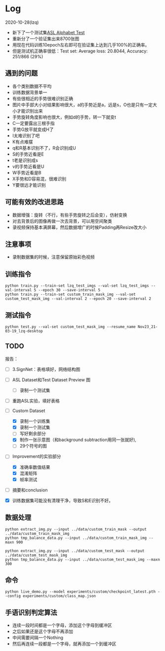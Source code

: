 # Log

2020-10-28(lzq)

- 新下了一个测试集[ASL Alphabet Test](https://www.kaggle.com/danrasband/asl-alphabet-test/home)
- 重新分了一个验证集出来8700张图
- 用现在代码训练10epoch左右即可在验证集上达到几乎100%的正确率。
- 但是测试机正确率很低：Test set: Average loss: 20.8044, Accuracy: 251/866 (29%)





## 遇到的问题

- 各个类别数据不平均
- 训练数据背景单一
- 有些很相近的手势很难识别正确
- 图片中手部大小对结果影响很大，a的手势近是a，远是s，O也是只有一定大小才能识别出来
- 手势旋转角度影响也很大，例如d的手势，转一下就变t
- C一定要露出三根手指
- 手势G放平就变成H了
- I太难识别了吧
- K有点难摆
- q和R基本识别不了，R会识别成U
- S的手势近看是E
- t老是识别成s
- v的手势近看是U
- W手势近看是B
- X手势和D容易混，很难识别
- Y要很远才能识别



## 可能有效的改进思路

- 数据增强：旋转（不行，有些手势旋转之后会变），仿射变换
- 对去背景后的图像再做一次去背景，可以用空间聚类
- 录视频保持基本满屏幕，然后数据增广的时候Padding再Resize改大小


## 注意事项

- 录制数据集的时候，注意保留原始彩色视频

## 训练指令

```shell
python train.py --train-set lzq_test_imgs --val-set lzq_test_imgs --val-interval 5 --epoch 30 --save-interval 5
python train.py --train-set custom_train_mask_img --val-set custom_test_mask_img --val-interval 2 --epoch 20 --save-interval 2
```

## 测试指令

```shell
python test.py --val-set custom_test_mask_img --resume_name Nov23_21-03-19_lzq-desktop
```

## TODO

报告：

- [ ] 3.SignNet：表格填好，网络结构图
- [ ] ASL Dataset和Test Dataset Preview 图
  - [ ] 录制一个测试集
- [ ] 重跑ASL实验，填好表格
- [ ] Custom Dataset
  - [x] 录制一个训练集
  - [x] 录制一个测试集
  - [ ] 写好剩余部分
  - [x] 制作一张示意图（和background subtraction用同一张就好), 
  - [ ] 29个符号的图
- [ ] Improvement的实验部分
  - [x] 准确率数值结果
  - [x] 混淆矩阵
  - [x] 帧率测试
- [ ] 摘要和conclusion



- [x] 训练数据集可能没有清理干净，导致S和E识别不好。

## 数据处理

```shell
python extract_img.py --input ../data/custom_train_mask --output ../data/custom_train_mask_img
python tmp_balance_data.py --input ../data/custom_train_mask_img --maxn 900

python extract_img.py --input ../data/custom_test_mask --output ../data/custom_test_mask_img
python tmp_balance_data.py --input ../data/custom_test_mask_img --maxn 300
```

## 命令

```shell
python live_demo.py --model experiments/custom/checkpoint_latest.pth --config experiments/custom/class_map.json
```

## 手语识别判定算法

- 连续一段时间都是一个字母，添加这个字母到缓冲区
- 之后如果还是这个字母不再添加
- 中间需要间隔一个Nothing
- 然后再连续一段都是一个字母，就再添加一个到缓冲区


